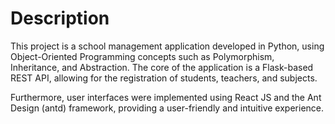 # Description

This project is a school management application developed in Python, using Object-Oriented Programming concepts such as Polymorphism, Inheritance, and Abstraction. The core of the application is a Flask-based REST API, allowing for the registration of students, teachers, and subjects.

Furthermore, user interfaces were implemented using React JS and the Ant Design (antd) framework, providing a user-friendly and intuitive experience.
